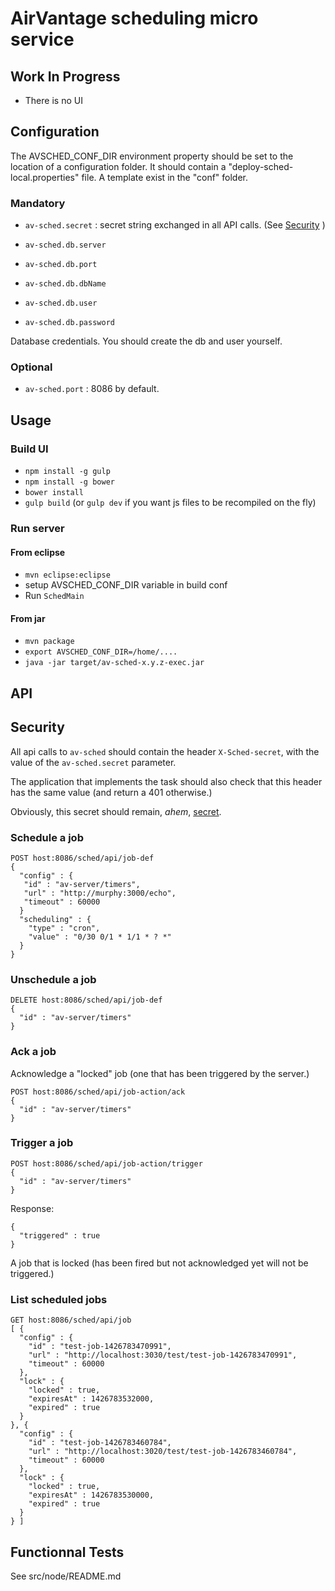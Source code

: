 # AirVantage scheduling micro service

## Work In Progress

- There is no UI

## Configuration

The AVSCHED_CONF_DIR environment property should be set to the location of a configuration folder.
It should contain a "deploy-sched-local.properties" file.
A template exist in the "conf" folder.

### Mandatory

- `av-sched.secret` : secret string exchanged in all API calls. (See [Security](#security) )

- `av-sched.db.server`
- `av-sched.db.port`
- `av-sched.db.dbName`
- `av-sched.db.user`
- `av-sched.db.password`

Database credentials. You should create the db and user yourself.

### Optional

- `av-sched.port` : 8086 by default.

## Usage

### Build UI

- `npm install -g gulp`
- `npm install -g bower`
- `bower install`
- `gulp build` (or `gulp dev` if you want js files to be recompiled on the fly)

### Run server

#### From eclipse

- `mvn eclipse:eclipse`
- setup AVSCHED_CONF_DIR variable in build conf
- Run `SchedMain`

#### From jar

- `mvn package`
- `export AVSCHED_CONF_DIR=/home/....`
- `java -jar target/av-sched-x.y.z-exec.jar`

## API

## Security

All api calls to `av-sched` should contain the header `X-Sched-secret`, with the value of
the `av-sched.secret` parameter.

The application that implements the task should also check that this header has the same value (and return a 401 otherwise.)

Obviously, this secret should remain, *ahem*, [secret](http://uncyclopedia.wikia.com/wiki/Captain_Obvious).

### Schedule a job

~~~
POST host:8086/sched/api/job-def
{
  "config" : {
   "id" : "av-server/timers",
   "url" : "http://murphy:3000/echo",
   "timeout" : 60000
  }
  "scheduling" : {
    "type" : "cron",
    "value" : "0/30 0/1 * 1/1 * ? *"
  }
}
~~~

### Unschedule a job

~~~
DELETE host:8086/sched/api/job-def
{
  "id" : "av-server/timers"
}
~~~

### Ack a job

Acknowledge a "locked" job (one that has been triggered by the server.)

~~~
POST host:8086/sched/api/job-action/ack
{
  "id" : "av-server/timers"
}
~~~

### Trigger a job

~~~
POST host:8086/sched/api/job-action/trigger
{
  "id" : "av-server/timers"
}
~~~

Response:

~~~
{
  "triggered" : true
}
~~~

A job that is locked (has been fired but not acknowledged yet will not be triggered.)

### List scheduled jobs

~~~
GET host:8086/sched/api/job
[ {
  "config" : {
    "id" : "test-job-1426783470991",
    "url" : "http://localhost:3030/test/test-job-1426783470991",
    "timeout" : 60000
  },
  "lock" : {
    "locked" : true,
    "expiresAt" : 1426783532000,
    "expired" : true
  }
}, {
  "config" : {
    "id" : "test-job-1426783460784",
    "url" : "http://localhost:3020/test/test-job-1426783460784",
    "timeout" : 60000
  },
  "lock" : {
    "locked" : true,
    "expiresAt" : 1426783530000,
    "expired" : true
  }
} ]
~~~

##

## Functionnal Tests

See src/node/README.md
